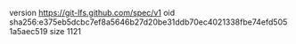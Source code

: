 version https://git-lfs.github.com/spec/v1
oid sha256:e375eb5dcbc7ef8a5646b27d20be31ddb70ec4021338fbe74efd5051a5aec519
size 1121
